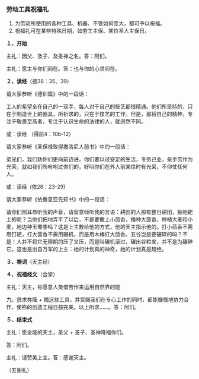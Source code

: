 ### **劳动工具祝福礼**

1. 为劳动所使用的各种工具、机器、不管如何庞大，都可予以祝福。
2. 祝福礼可在某些特殊日期，如劳工主保、某位圣人主保日。

**１、开始**

主礼：因父、及子、及圣神之名。答：阿们。

主礼：愿主与你们同在。答：也与你的心灵同在。

**２、读经**（德38：35、39）

请大家恭听《德训篇》中的一段话：

工人的希望全在自己的一双手，每人对于自己的技艺都很精通。他们所坚持的，只在于制造世上的器具，所祈求的，只在于技艺的工作。但是，那将自己的精神，专注于敬畏至高者，专注于认识生命的法律的人，就迥然不同。

或：读经 （得前4：10b-12）

请大家恭听《圣保禄致得撒洛尼人前书》中的一段话：

弟兄们，我们劝你们更向前迈进。你们要以过安定的生活，专务己业，亲手劳作为光荣，就如我们所吩咐过你们的，好叫你们在外人前来往时有光采，不仰仗任何人。

或：读经  (依28：23-29)

请大家恭听《依撒意亚先知书》中的一段话：

请你们侧耳恭听我的声音，请留意倾听我的言语：耕田的人那有整日耕田，掘地耙土的呢？当他们把地弄平了以后，不是要撒上小茴香，播种大茴香，种植大麦和小麦，地边种玉蜀黍吗？这是上主教给他的方式，他的天主指示他的。打小茴香不需用钉耙，打大茴香不需用碾机，而是用木棒打大茴香。五谷岂是要碾碎的吗？不是！人并不将它无限期的压了又压，而是叫碾机滚过，碾出谷粒来，并不是为碾碎它。这也是出自万军的上主：祂的计划真的神奇，祂的计划真是超绝。

**３、祷词**（天主经）

**４、祝福经文**（合掌）

主礼：天主，祢愿意人类借劳作来运用自然界的能

力。恳求祢降 + 福这些工具，并赏赐我们在专心工作的同时，都能慷慨地协力合作，使祢的创造工程日益完美。以上所求……。答：阿们。

**５、结束式**

主礼：愿全能的天主，圣父 + 圣子、圣神降福你们。

答：阿们。

主礼：请赞美上主。答：感谢天主。

（五谢礼）